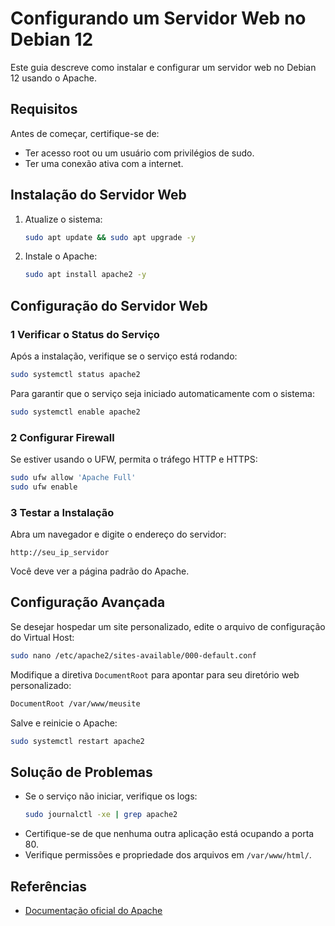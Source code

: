 # Configurando um Servidor Web no Debian 12

Este guia descreve como instalar e configurar um servidor web no Debian 12 usando o Apache.

## Requisitos
Antes de começar, certifique-se de:
- Ter acesso root ou um usuário com privilégios de sudo.
- Ter uma conexão ativa com a internet.

## Instalação do Servidor Web
1. Atualize o sistema:
   ```bash
   sudo apt update && sudo apt upgrade -y
   ```

2. Instale o Apache:
   ```bash
   sudo apt install apache2 -y
   ```

## Configuração do Servidor Web
### 1 Verificar o Status do Serviço
Após a instalação, verifique se o serviço está rodando:
   ```bash
   sudo systemctl status apache2
   ```
   Para garantir que o serviço seja iniciado automaticamente com o sistema:
   ```bash
   sudo systemctl enable apache2
   ```

### 2 Configurar Firewall
Se estiver usando o UFW, permita o tráfego HTTP e HTTPS:
   ```bash
   sudo ufw allow 'Apache Full'
   sudo ufw enable
   ```

### 3 Testar a Instalação
Abra um navegador e digite o endereço do servidor:
   ```
   http://seu_ip_servidor
   ```
   Você deve ver a página padrão do Apache.

## Configuração Avançada
Se desejar hospedar um site personalizado, edite o arquivo de configuração do Virtual Host:
   ```bash
   sudo nano /etc/apache2/sites-available/000-default.conf
   ```
   Modifique a diretiva `DocumentRoot` para apontar para seu diretório web personalizado:
   ```bash
   DocumentRoot /var/www/meusite
   ```
   Salve e reinicie o Apache:
   ```bash
   sudo systemctl restart apache2
   ```

## Solução de Problemas
- Se o serviço não iniciar, verifique os logs:
  ```bash
  sudo journalctl -xe | grep apache2
  ```
- Certifique-se de que nenhuma outra aplicação está ocupando a porta 80.
- Verifique permissões e propriedade dos arquivos em `/var/www/html/`.

## Referências
- [Documentação oficial do Apache](https://httpd.apache.org/docs/2.4/)


